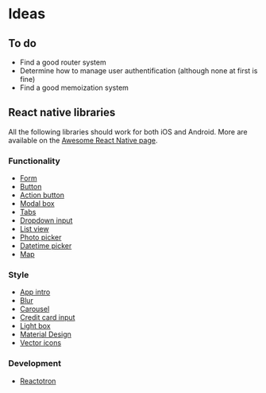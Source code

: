 # Ideas

## To do

- Find a good router system
- Determine how to manage user authentification (although none at first is fine)
- Find a good memoization system

## React native libraries

All the following libraries should work for both iOS and Android. More are available on the [Awesome React Native page](https://github.com/jondot/awesome-react-native).

### Functionality

- [Form](https://github.com/gcanti/tcomb-form-native)
- [Button](https://github.com/ide/react-native-button)
- [Action button](https://github.com/mastermoo/react-native-action-button)
- [Modal box](https://github.com/maxs15/react-native-modalbox)
- [Tabs](https://github.com/skv-headless/react-native-scrollable-tab-view)
- [Dropdown input](https://github.com/alinz/react-native-dropdown)
- [List view](https://github.com/FaridSafi/react-native-gifted-listview)
- [Photo picker](https://github.com/marcshilling/react-native-image-picker)
- [Datetime picker](https://github.com/xgfe/react-native-datepicker)
- [Map](https://github.com/airbnb/react-native-maps)

### Style

- [App intro](https://github.com/FuYaoDe/react-native-app-intro)
- [Blur](https://github.com/react-native-community/react-native-blur)
- [Carousel](https://github.com/nick/react-native-carousel)
- [Credit card input](https://github.com/sbycrosz/react-native-credit-card-input)
- [Light box](https://github.com/oblador/react-native-lightbox)
- [Material Design](https://github.com/react-native-material-design/react-native-material-design)
- [Vector icons](https://github.com/oblador/react-native-vector-icons)

### Development

- [Reactotron](https://github.com/reactotron/reactotron)

